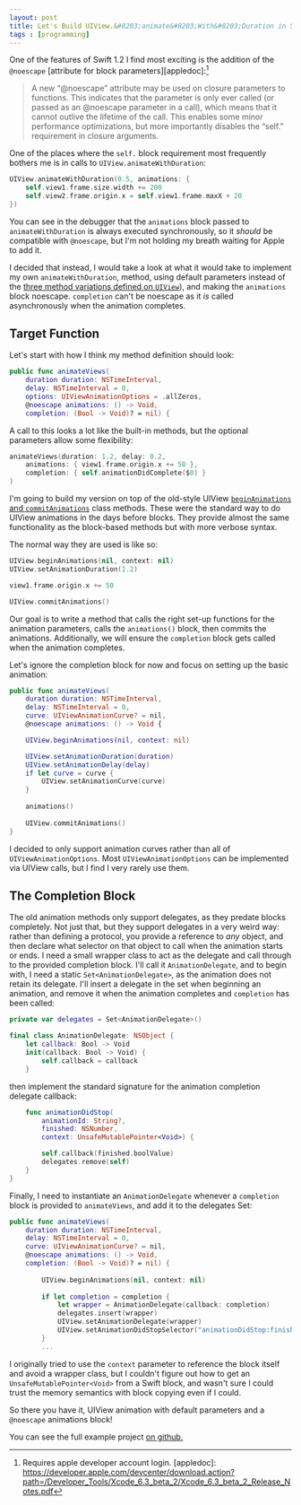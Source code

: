 ```yaml
---
layout: post
title: Let's Build UIView.&#8203;animate&#8203;With&#8203;Duration in Swift
tags : [programming]
---
```


One of the features of Swift 1.2 I find most exciting is the addition of the `@noescape` [attribute for block parameters][appledoc]:[^login]

[^login]: Requires apple developer account login.
[appledoc]: https://developer.apple.com/devcenter/download.action?path=/Developer_Tools/Xcode_6.3_beta_2/Xcode_6.3_beta_2_Release_Notes.pdf

> A new “@noescape” attribute may be used on closure parameters to functions. This indicates that the parameter is only ever called (or passed as an @noescape parameter in a call), which means that it cannot outlive the lifetime of the call. This enables some minor performance optimizations, but more importantly disables the “self.” requirement in closure arguments.

One of the places where the `self.` block requirement most frequently bothers me is in calls to `UIView.animateWithDuration`:

~~~ swift
UIView.animateWithDuration(0.5, animations: {
    self.view1.frame.size.width += 200
    self.view2.frame.origin.x = self.view1.frame.maxX + 20
})
~~~

You can see in the debugger that the `animations` block passed to `animateWithDuration` is always executed synchronously, so it _should_ be compatible with `@noescape`, but I'm not holding my breath waiting for Apple to add it.

I decided that instead, I would take a look at what it would take to implement my own `animateWithDuration`, method, using default parameters instead of the [three method variations defined on `UIView`][uiview]), and making the `animations` block noescape. `completion` can't be noescape as it _is_ called asynchronously when the animation completes.

[uiview]: https://developer.apple.com/library/ios/documentation/UIKit/Reference/UIView_Class/#//apple_ref/doc/uid/TP40006816-CH3-SW108

## Target Function

Let's start with how I think my method definition should look:

```swift
public func animateViews(
    duration duration: NSTimeInterval,
    delay: NSTimeInterval = 0,
    options: UIViewAnimationOptions = .allZeros,
    @noescape animations: () -> Void,
    completion: (Bool -> Void)? = nil) {
```

A call to this looks a lot like the built-in methods, but the optional parameters allow some flexibility:

```swift
animateViews(duration: 1.2, delay: 0.2,
    animations: { view1.frame.origin.x += 50 },
    completion: { self.animationDidComplete($0) }
)
```

I'm going to build my version on top of the old-style UIView [`beginAnimations` and `commitAnimations`][oldstyle] class methods. These were the standard way to do UIView animations in the days before blocks. They provide almost the same functionality as the block-based methods but with more verbose syntax.

[oldstyle]: https://developer.apple.com/library/ios/documentation/UIKit/Reference/UIView_Class/#//apple_ref/occ/clm/UIView/beginAnimations:context:

The normal way they are used is like so:

```swift
UIView.beginAnimations(nil, context: nil)
UIView.setAnimationDuration(1.2)

view1.frame.origin.x += 50

UIView.commitAnimations()
```

Our goal is to write a method that calls the right set-up functions for the animation parameters, calls the `animations()` block, then commits the animations. Additionally, we will ensure the `completion` block gets called when the animation completes.

Let's ignore the completion block for now and focus on setting up the basic animation:

```swift
public func animateViews(
    duration duration: NSTimeInterval,
    delay: NSTimeInterval = 0,
    curve: UIViewAnimationCurve? = nil,
    @noescape animations: () -> Void {

    UIView.beginAnimations(nil, context: nil)

    UIView.setAnimationDuration(duration)
    UIView.setAnimationDelay(delay)
    if let curve = curve {
        UIView.setAnimationCurve(curve)
    }
    
    animations()
    
    UIView.commitAnimations()
}
```

I decided to only support animation curves rather than all of `UIViewAnimationOptions`. Most `UIViewAnimationOptions` can be implemented via UIView calls, but I find I very rarely use them.

## The Completion Block

The old animation methods only support delegates, as they predate blocks completely. Not just that, but they support delegates in a very weird way: rather than defining a protocol, you provide a reference to _any_ object, and then declare what selector on that object to call when the animation starts or ends. I need a small wrapper class to act as the delegate and call through to the provided completion block. I'll call it `AnimationDelegate`, and to begin with, I need a static `Set<AnimationDelegate>`, as the animation does not retain its delegate. I'll insert a delegate in the set when beginning an animation, and remove it when the animation completes and `completion` has been called:

```swift
private var delegates = Set<AnimationDelegate>()
```

```swift
final class AnimationDelegate: NSObject {
    let callback: Bool -> Void
    init(callback: Bool -> Void) {
        self.callback = callback
    }
```

then implement the standard signature for the animation completion delegate callback:

```swift
    func animationDidStop(
        animationId: String?, 
        finished: NSNumber, 
        context: UnsafeMutablePointer<Void>) {

        self.callback(finished.boolValue)
        delegates.remove(self)
    }
}
```

Finally, I need to instantiate an `AnimationDelegate` whenever a `completion` block is provided to `animateViews`, and add it to the delegates Set:

```swift
public func animateViews(
    duration duration: NSTimeInterval,
    delay: NSTimeInterval = 0,
    curve: UIViewAnimationCurve? = nil,
    @noescape animations: () -> Void,
    completion: (Bool -> Void)? = nil) {
        
        UIView.beginAnimations(nil, context: nil)
        
        if let completion = completion {
            let wrapper = AnimationDelegate(callback: completion)
            delegates.insert(wrapper)
            UIView.setAnimationDelegate(wrapper)
            UIView.setAnimationDidStopSelector("animationDidStop:finished:context:")
        }
        ...
```

I originally tried to use the `context` parameter to reference the block itself and avoid a wrapper class, but I couldn't figure out how to get an `UnsafeMutablePointer<Void>` from a Swift block, and wasn't sure I could trust the memory semantics with block copying even if I could.

So there you have it, UIView animation with default parameters and a `@noescape` animations block!

You can see the full example project [on github.](https://github.com/Pretz/NoEscapeAnimation/blob/master/NoEscapeAnimation/NoEscapeAnimation.swift)